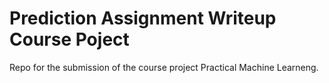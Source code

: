 # Prediction Assignment Writeup Course Poject

Repo for the submission of the course project Practical Machine Learneng.
